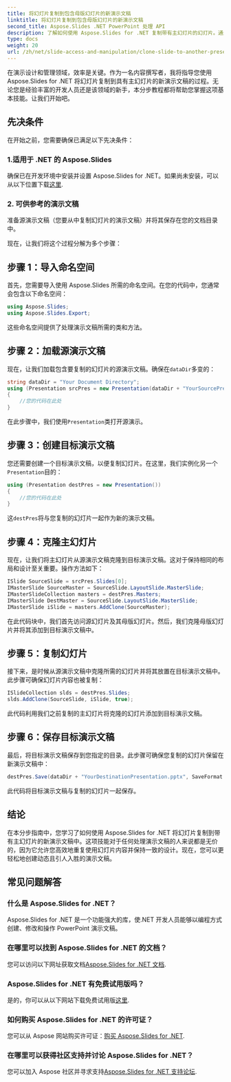 ```yaml
---
title: 将幻灯片复制到包含母版幻灯片的新演示文稿
linktitle: 将幻灯片复制到包含母版幻灯片的新演示文稿
second_title: Aspose.Slides .NET PowerPoint 处理 API
description: 了解如何使用 Aspose.Slides for .NET 复制带有主幻灯片的幻灯片。通过本分步指南提高您的演示技巧。
type: docs
weight: 20
url: /zh/net/slide-access-and-manipulation/clone-slide-to-another-presentation-with-master/
---
```


在演示设计和管理领域，效率是关键。作为一名内容撰写者，我将指导您使用 Aspose.Slides for .NET 将幻灯片复制到具有主幻灯片的新演示文稿的过程。无论您是经验丰富的开发人员还是该领域的新手，本分步教程都将帮助您掌握这项基本技能。让我们开始吧。

## 先决条件

在开始之前，您需要确保已满足以下先决条件：

### 1.适用于 .NET 的 Aspose.Slides

确保已在开发环境中安装并设置 Aspose.Slides for .NET。如果尚未安装，可以从以下位置下载[这里](https://releases.aspose.com/slides/net/).

### 2. 可供参考的演示文稿

准备源演示文稿（您要从中复制幻灯片的演示文稿）并将其保存在您的文档目录中。

现在，让我们将这个过程分解为多个步骤：

## 步骤 1：导入命名空间

首先，您需要导入使用 Aspose.Slides 所需的命名空间。在您的代码中，您通常会包含以下命名空间：

```csharp
using Aspose.Slides;
using Aspose.Slides.Export;
```

这些命名空间提供了处理演示文稿所需的类和方法。

## 步骤 2：加载源演示文稿

现在，让我们加载包含要复制的幻灯片的源演示文稿。确保在`dataDir`多变的：

```csharp
string dataDir = "Your Document Directory";
using (Presentation srcPres = new Presentation(dataDir + "YourSourcePresentation.pptx"))
{
    //您的代码在此处
}
```

在此步骤中，我们使用`Presentation`类打开源演示。

## 步骤 3：创建目标演示文稿

您还需要创建一个目标演示文稿，以便复制幻灯片。在这里，我们实例化另一个`Presentation`目的：

```csharp
using (Presentation destPres = new Presentation())
{
    //您的代码在此处
}
```

这`destPres`将与您复制的幻灯片一起作为新的演示文稿。

## 步骤 4：克隆主幻灯片

现在，让我们将主幻灯片从源演示文稿克隆到目标演示文稿。这对于保持相同的布局和设计至关重要。操作方法如下：

```csharp
ISlide SourceSlide = srcPres.Slides[0];
IMasterSlide SourceMaster = SourceSlide.LayoutSlide.MasterSlide;
IMasterSlideCollection masters = destPres.Masters;
IMasterSlide DestMaster = SourceSlide.LayoutSlide.MasterSlide;
IMasterSlide iSlide = masters.AddClone(SourceMaster);
```

在此代码块中，我们首先访问源幻灯片及其母版幻灯片。然后，我们克隆母版幻灯片并将其添加到目标演示文稿中。

## 步骤 5：复制幻灯片

接下来，是时候从源演示文稿中克隆所需的幻灯片并将其放置在目标演示文稿中。此步骤可确保幻灯片内容也被复制：

```csharp
ISlideCollection slds = destPres.Slides;
slds.AddClone(SourceSlide, iSlide, true);
```

此代码利用我们之前复制的主幻灯片将克隆的幻灯片添加到目标演示文稿。

## 步骤 6：保存目标演示文稿

最后，将目标演示文稿保存到您指定的目录。此步骤可确保您复制的幻灯片保留在新演示文稿中：

```csharp
destPres.Save(dataDir + "YourDestinationPresentation.pptx", SaveFormat.Pptx);
```

此代码将目标演示文稿与复制的幻灯片一起保存。

## 结论

在本分步指南中，您学习了如何使用 Aspose.Slides for .NET 将幻灯片复制到带有主幻灯片的新演示文稿中。这项技能对于任何处理演示文稿的人来说都是无价的，因为它允许您高效地重复使用幻灯片内容并保持一致的设计。现在，您可以更轻松地创建动态且引人入胜的演示文稿。


## 常见问题解答

### 什么是 Aspose.Slides for .NET？
Aspose.Slides for .NET 是一个功能强大的库，使.NET 开发人员能够以编程方式创建、修改和操作 PowerPoint 演示文稿。

### 在哪里可以找到 Aspose.Slides for .NET 的文档？
您可以访问以下网址获取文档[Aspose.Slides for .NET 文档](https://reference.aspose.com/slides/net/).

### Aspose.Slides for .NET 有免费试用版吗？
是的，你可以从以下网站下载免费试用版[这里](https://releases.aspose.com/).

### 如何购买 Aspose.Slides for .NET 的许可证？
您可以从 Aspose 网站购买许可证：[购买 Aspose.Slides for .NET](https://purchase.aspose.com/buy).

### 在哪里可以获得社区支持并讨论 Aspose.Slides for .NET？
您可以加入 Aspose 社区并寻求支持[Aspose.Slides for .NET 支持论坛](https://forum.aspose.com/).